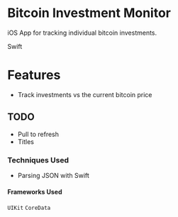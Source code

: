 # Bitcoin Investment Monitor
iOS App for tracking individual bitcoin investments.

Swift

# Features
* Track investments vs the current bitcoin price


## TODO
* Pull to refresh
* Titles

### Techniques Used
* Parsing JSON with Swift

#### Frameworks Used
`UIKit`
`CoreData`
